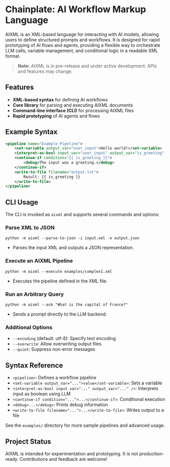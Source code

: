 
# Chainplate: AI Workflow Markup Language

AIXML is an XML-based language for interacting with AI models, allowing users to define structured prompts and workflows. It is designed for rapid prototyping of AI flows and agents, providing a flexible way to orchestrate LLM calls, variable management, and conditional logic in a readable XML format.

> **Note:** AIXML is in pre-release and under active development. APIs and features may change.

## Features

- **XML-based syntax** for defining AI workflows
- **Core library** for parsing and executing AIXML documents
- **Command-line interface (CLI)** for processing AIXML files
- **Rapid prototyping** of AI agents and flows

## Example Syntax

```xml
<pipeline name="Example Pipeline">
	<set-variable output_var="user_input">Hello world!</set-variable>
	<interpret-as-bool input_var="user_input" output_var="is_greeting" />
	<continue-if condition="{{ is_greeting }}">
		<debug>The input was a greeting.</debug>
	</continue-if>
	<write-to-file filename="output.txt">
		Result: {{ is_greeting }}
	</write-to-file>
</pipeline>
```

## CLI Usage

The CLI is invoked as `aixml` and supports several commands and options:

### Parse XML to JSON

```
python -m aixml --parse-to-json -i input.xml -o output.json
```
- Parses the input XML and outputs a JSON representation.

### Execute an AIXML Pipeline

```
python -m aixml --execute examples/complex1.xml
```
- Executes the pipeline defined in the XML file.

### Run an Arbitrary Query

```
python -m aixml --ask "What is the capital of France?"
```
- Sends a prompt directly to the LLM backend.

### Additional Options

- `--encoding` (default: utf-8): Specify text encoding
- `--overwrite`: Allow overwriting output files
- `--quiet`: Suppress non-error messages

## Syntax Reference

- `<pipeline>`: Defines a workflow pipeline
- `<set-variable output_var="...">value</set-variable>`: Sets a variable
- `<interpret-as-bool input_var="..." output_var="..." />`: Interprets input as boolean using LLM
- `<continue-if condition="...">...</continue-if>`: Conditional execution
- `<debug>...</debug>`: Prints debug information
- `<write-to-file filename="...">...</write-to-file>`: Writes output to a file

See the `examples/` directory for more sample pipelines and advanced usage.

## Project Status

AIXML is intended for experimentation and prototyping. It is not production-ready. Contributions and feedback are welcome!
